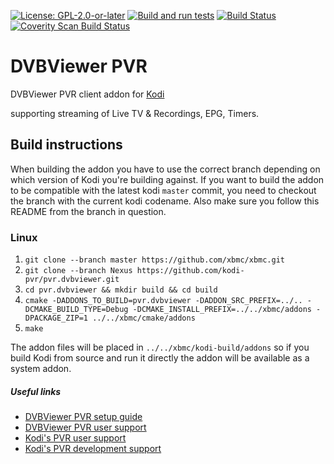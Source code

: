 [![License: GPL-2.0-or-later](https://img.shields.io/badge/License-GPL%20v2+-blue.svg)](LICENSE.md)
[![Build and run tests](https://github.com/kodi-pvr/pvr.dvbviewer/actions/workflows/build.yml/badge.svg?branch=Omega)](https://github.com/kodi-pvr/pvr.dvbviewer/actions/workflows/build.yml)
[![Build Status](https://jenkins.kodi.tv/view/Addons/job/kodi-pvr/job/pvr.dvbviewer/job/Omega/badge/icon)](https://jenkins.kodi.tv/blue/organizations/jenkins/kodi-pvr%2Fpvr.dvbviewer/branches/)
[![Coverity Scan Build Status](https://scan.coverity.com/projects/5120/badge.svg)](https://scan.coverity.com/projects/5120)

# DVBViewer PVR
DVBViewer PVR client addon for [Kodi](https://kodi.tv)

supporting streaming of Live TV & Recordings, EPG, Timers.

## Build instructions

When building the addon you have to use the correct branch depending on which version of Kodi you're building against.
If you want to build the addon to be compatible with the latest kodi `master` commit, you need to checkout the branch with the current kodi codename.
Also make sure you follow this README from the branch in question.

### Linux

1. `git clone --branch master https://github.com/xbmc/xbmc.git`
2. `git clone --branch Nexus https://github.com/kodi-pvr/pvr.dvbviewer.git`
3. `cd pvr.dvbviewer && mkdir build && cd build`
4. `cmake -DADDONS_TO_BUILD=pvr.dvbviewer -DADDON_SRC_PREFIX=../.. -DCMAKE_BUILD_TYPE=Debug -DCMAKE_INSTALL_PREFIX=../../xbmc/addons -DPACKAGE_ZIP=1 ../../xbmc/cmake/addons`
5. `make`

The addon files will be placed in `../../xbmc/kodi-build/addons` so if you build Kodi from source and run it directly
the addon will be available as a system addon.

##### Useful links

* [DVBViewer PVR setup guide](https://kodi.wiki/view/Add-on:DVBViewer_Client)
* [DVBViewer PVR user support](https://forum.kodi.tv/forumdisplay.php?fid=219)
* [Kodi's PVR user support](https://forum.kodi.tv/forumdisplay.php?fid=167)
* [Kodi's PVR development support](https://forum.kodi.tv/forumdisplay.php?fid=136)
